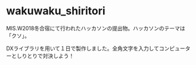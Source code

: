 # wakuwaku_shiritori

MIS.W2018冬合宿にて行われたハッカソンの提出物。ハッカソンのテーマは「クソ」。

DXライブラリを用いて１日で製作しました。全角文字を入力してコンピューターとしりとりで対決しよう！
